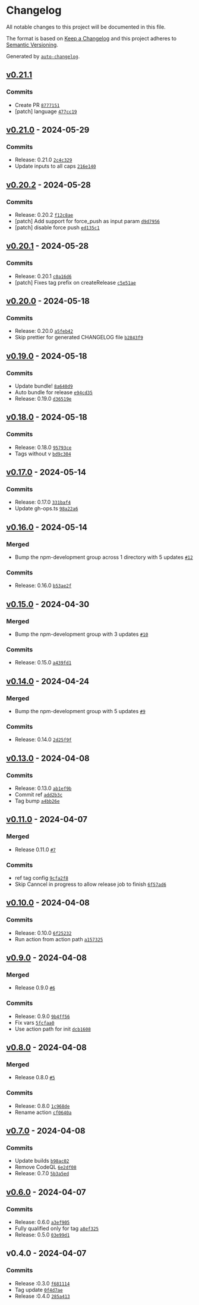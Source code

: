 # Changelog

All notable changes to this project will be documented in this file.

The format is based on [Keep a Changelog](https://keepachangelog.com/en/1.0.0/)
and this project adheres to [Semantic Versioning](https://semver.org/spec/v2.0.0.html).

Generated by [`auto-changelog`](https://github.com/CookPete/auto-changelog).

## [v0.21.1](https://github.com/talview/release-action/compare/v0.21.0...v0.21.1)

### Commits

- Create PR [`8777151`](https://github.com/talview/release-action/commit/8777151db624a7dac2594fc9b7d5bc2ede5ded2c)
- [patch] language [`477cc19`](https://github.com/talview/release-action/commit/477cc19be41af0a214486d23ed0fbb37fb034df9)

## [v0.21.0](https://github.com/talview/release-action/compare/v0.20.2...v0.21.0) - 2024-05-29

### Commits

- Release: 0.21.0 [`2c4c329`](https://github.com/talview/release-action/commit/2c4c3296b52aaa8ff2e919f205d34b705281ccbd)
- Update inputs to all caps [`216e140`](https://github.com/talview/release-action/commit/216e1401a351d30fcc45c0b68f7dc6465c5a0426)

## [v0.20.2](https://github.com/talview/release-action/compare/v0.20.1...v0.20.2) - 2024-05-28

### Commits

- Release: 0.20.2 [`f12c8ae`](https://github.com/talview/release-action/commit/f12c8ae3d4fe172e740e33614f43de043ea698b2)
- [patch] Add support for force_push as input param [`d9d7956`](https://github.com/talview/release-action/commit/d9d7956b6aadb613b454f2f3b651deba46ef64ed)
- [patch] disable force push [`ed135c1`](https://github.com/talview/release-action/commit/ed135c1a00b4422ac2322d2bf244afd4c7d4a8e2)

## [v0.20.1](https://github.com/talview/release-action/compare/v0.20.0...v0.20.1) - 2024-05-28

### Commits

- Release: 0.20.1 [`c0a16d6`](https://github.com/talview/release-action/commit/c0a16d63aec48485465596d932c460981772af88)
- [patch] Fixes tag prefix on createRelease [`c5e51ae`](https://github.com/talview/release-action/commit/c5e51ae9d64a53adba58dff3a22d5b4e574f7575)

## [v0.20.0](https://github.com/talview/release-action/compare/v0.19.0...v0.20.0) - 2024-05-18

### Commits

- Release: 0.20.0 [`a5feb42`](https://github.com/talview/release-action/commit/a5feb423294895b1b65c23df671cea5b1702c835)
- Skip prettier for generated CHANGELOG file [`b2843f9`](https://github.com/talview/release-action/commit/b2843f9222cfd93719741c399e6f5ba55ad85bbc)

## [v0.19.0](https://github.com/talview/release-action/compare/v0.18.0...v0.19.0) - 2024-05-18

### Commits

- Update bundle! [`8a640d9`](https://github.com/talview/release-action/commit/8a640d913ab6710b3e1d72636026a5e6d35aa26f)
- Auto bundle for release [`e94cd35`](https://github.com/talview/release-action/commit/e94cd3518dcd6c270263f945e9e5b6fdf21031e2)
- Release: 0.19.0 [`d36519e`](https://github.com/talview/release-action/commit/d36519e8bbdade3e29f4d78672f77c271c266724)

## [v0.18.0](https://github.com/talview/release-action/compare/v0.17.0...v0.18.0) - 2024-05-18

### Commits

- Release: 0.18.0 [`95793ce`](https://github.com/talview/release-action/commit/95793cec81f99f2d6787a0e6d633955fa97b75c3)
- Tags without v [`bd9c304`](https://github.com/talview/release-action/commit/bd9c30456ec0587ce7eb69696a6a105a4904cb35)

## [v0.17.0](https://github.com/talview/release-action/compare/v0.16.0...v0.17.0) - 2024-05-14

### Commits

- Release: 0.17.0 [`331baf4`](https://github.com/talview/release-action/commit/331baf46310ca2e9745f542997cb3c3f35f96dfe)
- Update gh-ops.ts [`98a22a6`](https://github.com/talview/release-action/commit/98a22a6a86d73c7bb91b0101c4bea8d0d98e0c8d)

## [v0.16.0](https://github.com/talview/release-action/compare/v0.15.0...v0.16.0) - 2024-05-14

### Merged

- Bump the npm-development group across 1 directory with 5 updates [`#12`](https://github.com/talview/release-action/pull/12)

### Commits

- Release: 0.16.0 [`b53ae2f`](https://github.com/talview/release-action/commit/b53ae2f562930012eeaddde7249c584935583d5d)

## [v0.15.0](https://github.com/talview/release-action/compare/v0.14.0...v0.15.0) - 2024-04-30

### Merged

- Bump the npm-development group with 3 updates [`#10`](https://github.com/talview/release-action/pull/10)

### Commits

- Release: 0.15.0 [`a439fd1`](https://github.com/talview/release-action/commit/a439fd1ebc426a6c8e4ef4a149068c82ec32a4cc)

## [v0.14.0](https://github.com/talview/release-action/compare/v0.13.0...v0.14.0) - 2024-04-24

### Merged

- Bump the npm-development group with 5 updates [`#9`](https://github.com/talview/release-action/pull/9)

### Commits

- Release: 0.14.0 [`2d25f9f`](https://github.com/talview/release-action/commit/2d25f9f5915a919d10e27121ebac01835b31ee88)

## [v0.13.0](https://github.com/talview/release-action/compare/v0.11.0...v0.13.0) - 2024-04-08

### Commits

- Release: 0.13.0 [`ab1ef9b`](https://github.com/talview/release-action/commit/ab1ef9bfe185363ab41bf55436feaf75d61f6632)
- Commit ref [`add2b3c`](https://github.com/talview/release-action/commit/add2b3c3ce80529f51e6dd434788f17a57c8a1e7)
- Tag bump [`a4bb26e`](https://github.com/talview/release-action/commit/a4bb26e8542e7921c3e7d84a61f0fc9dc98c18e7)

## [v0.11.0](https://github.com/talview/release-action/compare/v0.10.0...v0.11.0) - 2024-04-07

### Merged

- Release 0.11.0 [`#7`](https://github.com/talview/release-action/pull/7)

### Commits

- ref tag config [`9cfa2f8`](https://github.com/talview/release-action/commit/9cfa2f8d4bda8b0680e866bfcb6c717e3cef0045)
- Skip Canncel in progress to allow release job to finish [`6f57ad6`](https://github.com/talview/release-action/commit/6f57ad6af16a867269dd55facc5bf181073b692d)

## [v0.10.0](https://github.com/talview/release-action/compare/v0.9.0...v0.10.0) - 2024-04-08

### Commits

- Release: 0.10.0 [`6f25232`](https://github.com/talview/release-action/commit/6f252325e37d82e6324456661763f9be6f2c0e34)
- Run action from action path [`a157325`](https://github.com/talview/release-action/commit/a157325b600bfea175b6b58ae2108c372777ad06)

## [v0.9.0](https://github.com/talview/release-action/compare/v0.8.0...v0.9.0) - 2024-04-08

### Merged

- Release 0.9.0 [`#6`](https://github.com/talview/release-action/pull/6)

### Commits

- Release: 0.9.0 [`9b4ff56`](https://github.com/talview/release-action/commit/9b4ff5668618484dd9ff7a31a6c762f43a91e563)
- Fix vars [`5fcfaa0`](https://github.com/talview/release-action/commit/5fcfaa0279668e6f095de531e5630173bde5200d)
- Use action path for init [`dcb1608`](https://github.com/talview/release-action/commit/dcb1608575f6b0f16025b8f78d061e9aa5c1f24c)

## [v0.8.0](https://github.com/talview/release-action/compare/v0.7.0...v0.8.0) - 2024-04-08

### Merged

- Release 0.8.0 [`#5`](https://github.com/talview/release-action/pull/5)

### Commits

- Release: 0.8.0 [`1c968de`](https://github.com/talview/release-action/commit/1c968dededb4be884d72769956a6ae590bdebe31)
- Rename action [`cf0640a`](https://github.com/talview/release-action/commit/cf0640aa842a734938f6a6152915505f3b404841)

## [v0.7.0](https://github.com/talview/release-action/compare/v0.6.0...v0.7.0) - 2024-04-08

### Commits

- Update builds [`b98ac02`](https://github.com/talview/release-action/commit/b98ac02380f1767203614b6af67b242c2446b176)
- Remove CodeQL [`6e2df08`](https://github.com/talview/release-action/commit/6e2df08a7c1593d1de3b0b320333713cf52f4325)
- Release: 0.7.0 [`5b3a5ed`](https://github.com/talview/release-action/commit/5b3a5edb9491db2cf09a25c0d2fc52b5981cf135)

## [v0.6.0](https://github.com/talview/release-action/compare/v0.4.0...v0.6.0) - 2024-04-07

### Commits

- Release: 0.6.0 [`a3ef905`](https://github.com/talview/release-action/commit/a3ef905642109be35c34f867a756e4e7da4ecc37)
- Fully qualified only for tag [`a8ef325`](https://github.com/talview/release-action/commit/a8ef325bf86cbcba46c9227a6d947ab115401714)
- Release: 0.5.0 [`03e99d1`](https://github.com/talview/release-action/commit/03e99d16a0b8c834bedce4cb7b62d25bc509e54f)

## v0.4.0 - 2024-04-07

### Commits

- Release :0.3.0 [`f681114`](https://github.com/talview/release-action/commit/f681114719f8f86ad1267d3f0d2837d8cd50d7b5)
- Tag update [`0f4d7ae`](https://github.com/talview/release-action/commit/0f4d7ae369046ded892f70ae3903ecbfab651e17)
- Release :0.4.0 [`285a413`](https://github.com/talview/release-action/commit/285a413a6ed441f7ffc1b16141f8650f20150612)
